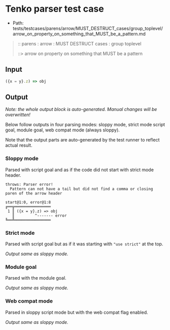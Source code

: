 # Tenko parser test case

- Path: tests/testcases/parens/arrow/MUST_DESTRUCT_cases/group_toplevel/arrow_on_property_on_something_that_MUST_be_a_pattern.md

> :: parens : arrow : MUST DESTRUCT cases : group toplevel
>
> ::> arrow on property on something that MUST be a pattern

## Input


`````js
({x = y}.z) => obj
`````

## Output

_Note: the whole output block is auto-generated. Manual changes will be overwritten!_

Below follow outputs in four parsing modes: sloppy mode, strict mode script goal, module goal, web compat mode (always sloppy).

Note that the output parts are auto-generated by the test runner to reflect actual result.

### Sloppy mode

Parsed with script goal and as if the code did not start with strict mode header.

`````
throws: Parser error!
  Pattern can not have a tail but did not find a comma or closing paren of the arrow header

start@1:0, error@1:8
╔══╦════════════════
 1 ║ ({x = y}.z) => obj
   ║         ^------- error
╚══╩════════════════

`````

### Strict mode

Parsed with script goal but as if it was starting with `"use strict"` at the top.

_Output same as sloppy mode._

### Module goal

Parsed with the module goal.

_Output same as sloppy mode._

### Web compat mode

Parsed in sloppy script mode but with the web compat flag enabled.

_Output same as sloppy mode._
